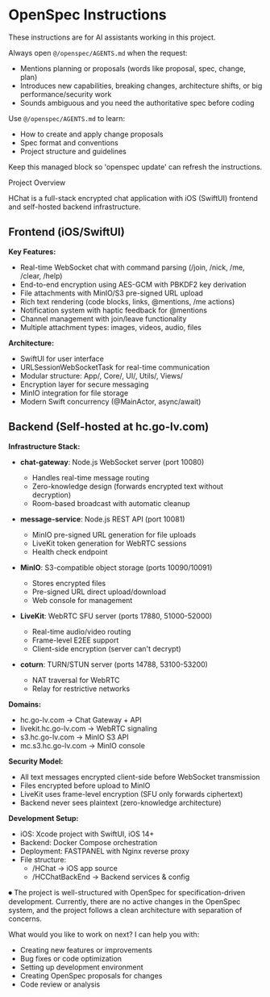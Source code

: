 <!-- OPENSPEC:START -->
# OpenSpec Instructions

These instructions are for AI assistants working in this project.

Always open `@/openspec/AGENTS.md` when the request:
- Mentions planning or proposals (words like proposal, spec, change, plan)
- Introduces new capabilities, breaking changes, architecture shifts, or big performance/security work
- Sounds ambiguous and you need the authoritative spec before coding

Use `@/openspec/AGENTS.md` to learn:
- How to create and apply change proposals
- Spec format and conventions
- Project structure and guidelines

Keep this managed block so 'openspec update' can refresh the instructions.


Project Overview

  HChat is a full-stack encrypted chat application with iOS (SwiftUI) frontend and self-hosted backend infrastructure.

  ## Frontend (iOS/SwiftUI)
  
  **Key Features:**
  - Real-time WebSocket chat with command parsing (/join, /nick, /me, /clear, /help)
  - End-to-end encryption using AES-GCM with PBKDF2 key derivation
  - File attachments with MinIO/S3 pre-signed URL upload
  - Rich text rendering (code blocks, links, @mentions, /me actions)
  - Notification system with haptic feedback for @mentions
  - Channel management with join/leave functionality
  - Multiple attachment types: images, videos, audio, files

  **Architecture:**
  - SwiftUI for user interface
  - URLSessionWebSocketTask for real-time communication
  - Modular structure: App/, Core/, UI/, Utils/, Views/
  - Encryption layer for secure messaging
  - MinIO integration for file storage
  - Modern Swift concurrency (@MainActor, async/await)

  ## Backend (Self-hosted at hc.go-lv.com)
  
  **Infrastructure Stack:**
  - **chat-gateway**: Node.js WebSocket server (port 10080)
    - Handles real-time message routing
    - Zero-knowledge design (forwards encrypted text without decryption)
    - Room-based broadcast with automatic cleanup
  
  - **message-service**: Node.js REST API (port 10081)
    - MinIO pre-signed URL generation for file uploads
    - LiveKit token generation for WebRTC sessions
    - Health check endpoint
  
  - **MinIO**: S3-compatible object storage (ports 10090/10091)
    - Stores encrypted files
    - Pre-signed URL direct upload/download
    - Web console for management
  
  - **LiveKit**: WebRTC SFU server (ports 17880, 51000-52000)
    - Real-time audio/video routing
    - Frame-level E2EE support
    - Client-side encryption (server can't decrypt)
  
  - **coturn**: TURN/STUN server (ports 14788, 53100-53200)
    - NAT traversal for WebRTC
    - Relay for restrictive networks

  **Domains:**
  - hc.go-lv.com → Chat Gateway + API
  - livekit.hc.go-lv.com → WebRTC signaling
  - s3.hc.go-lv.com → MinIO S3 API
  - mc.s3.hc.go-lv.com → MinIO console

  **Security Model:**
  - All text messages encrypted client-side before WebSocket transmission
  - Files encrypted before upload to MinIO
  - LiveKit uses frame-level encryption (SFU only forwards ciphertext)
  - Backend never sees plaintext (zero-knowledge architecture)

  **Development Setup:**
  - iOS: Xcode project with SwiftUI, iOS 14+
  - Backend: Docker Compose orchestration
  - Deployment: FASTPANEL with Nginx reverse proxy
  - File structure:
    - /HChat → iOS app source
    - /HCChatBackEnd → Backend services & config

⏺ The project is well-structured with OpenSpec for specification-driven development. Currently, there are no active changes in the OpenSpec system, and the project follows a clean
  architecture with separation of concerns.

  What would you like to work on next? I can help you with:
  - Creating new features or improvements
  - Bug fixes or code optimization
  - Setting up development environment
  - Creating OpenSpec proposals for changes
  - Code review or analysis
<!-- OPENSPEC:END -->